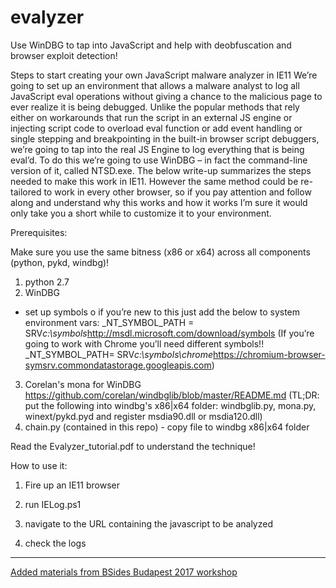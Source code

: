 # evalyzer
Use WinDBG to tap into JavaScript and help with deobfuscation and browser exploit detection!

Steps to start creating your own JavaScript malware analyzer in IE11
We’re going to set up an environment that allows a malware analyst to log all JavaScript eval operations without giving a chance to the malicious page to ever realize it is being debugged. Unlike the popular methods that rely either on workarounds that run the script in an external JS engine or injecting script code to overload eval function or add event handling or single stepping and breakpointing in the built-in browser script debuggers, we’re going to tap into the real JS Engine to log everything that is being eval’d. To do this we’re going to use WinDBG – in fact the command-line version of it, called NTSD.exe. The below write-up summarizes the steps needed to make this work in IE11. However the same method could be re-tailored to work in every other browser, so if you pay attention and follow along and understand why this works and how it works I’m sure it would only take you a short while to customize it to your environment.

Prerequisites:

Make sure you use the same bitness (x86 or x64) across all components (python, pykd, windbg)!

1.	python 2.7
2.	WinDBG
  -	set up symbols 
    o	if you’re new to this just add the below to system environment vars:
      _NT_SYMBOL_PATH = SRV*c:\symbols*http://msdl.microsoft.com/download/symbols
    (If you’re going to work with Chrome you’ll need different symbols!!
      _NT_SYMBOL_PATH= SRV*c:\symbols\chrome*https://chromium-browser-symsrv.commondatastorage.googleapis.com)
3.  Corelan's mona for WinDBG https://github.com/corelan/windbglib/blob/master/README.md 
    (TL;DR: put the following into windbg's x86|x64 folder: windbglib.py, mona.py, winext/pykd.pyd and register msdia90.dll or msdia120.dll)
4.  chain.py (contained in this repo) - copy file to windbg x86|x64 folder


Read the Evalyzer_tutorial.pdf to understand the technique!

How to use it:

1.  Fire up an IE11 browser

2.  run IELog.ps1

3.  navigate to the URL containing the javascript to be analyzed

4.  check the logs
__________
[Added materials from BSides Budapest 2017 workshop](http://htmlpreview.github.io/?https://raw.githubusercontent.com/szimeus/evalyzer/master/BSides%20Budapest%202017%20workhop%20materials.html)



